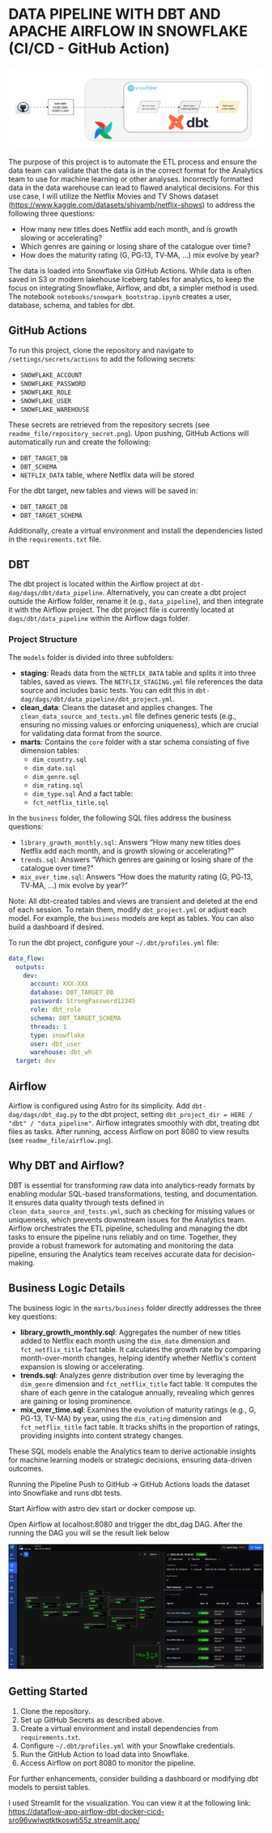 # DATA PIPELINE WITH DBT AND APACHE AIRFLOW IN SNOWFLAKE (CI/CD - GitHub Action)

![dbt Animation](readme_file/Animation_dbt.gif)


The purpose of this project is to automate the ETL process and ensure the data team can validate that the data is in the correct format for the Analytics team to use for machine learning or other analyses. Incorrectly formatted data in the data warehouse can lead to flawed analytical decisions. For this use case, I will utilize the Netflix Movies and TV Shows dataset (https://www.kaggle.com/datasets/shivamb/netflix-shows) to address the following three questions:

- How many new titles does Netflix add each month, and is growth slowing or accelerating?
- Which genres are gaining or losing share of the catalogue over time?
- How does the maturity rating (G, PG‑13, TV‑MA, …) mix evolve by year?

The data is loaded into Snowflake via GitHub Actions. While data is often saved in S3 or modern lakehouse Iceberg tables for analytics, to keep the focus on integrating Snowflake, Airflow, and dbt, a simpler method is used. The notebook `notebooks/snowpark_bootstrap.ipynb` creates a user, database, schema, and tables for dbt.

## GitHub Actions

To run this project, clone the repository and navigate to `/settings/secrets/actions` to add the following secrets:

- `SNOWFLAKE_ACCOUNT`
- `SNOWFLAKE_PASSWORD`
- `SNOWFLAKE_ROLE`
- `SNOWFLAKE_USER`
- `SNOWFLAKE_WAREHOUSE`

These secrets are retrieved from the repository secrets (see `readme_file/repository_secret.png`). Upon pushing, GitHub Actions will automatically run and create the following:

- `DBT_TARGET_DB`
- `DBT_SCHEMA`
- `NETFLIX_DATA` table, where Netflix data will be stored

For the dbt target, new tables and views will be saved in:

- `DBT_TARGET_DB`
- `DBT_TARGET_SCHEMA`

Additionally, create a virtual environment and install the dependencies listed in the `requirements.txt` file.

## DBT

The dbt project is located within the Airflow project at `dbt-dag/dags/dbt/data_pipeline`. Alternatively, you can create a dbt project outside the Airflow folder, rename it (e.g., `data_pipeline`), and then integrate it with the Airflow project. The dbt project file is currently located at `dags/dbt/data_pipeline` within the Airflow dags folder.

### Project Structure
The `models` folder is divided into three subfolders:

- **staging**: Reads data from the `NETFLIX_DATA` table and splits it into three tables, saved as views. The `NETFLIX_STAGING.yml` file references the data source and includes basic tests. You can edit this in `dbt-dag/dags/dbt/data_pipeline/dbt_project.yml`.
- **clean_data**: Cleans the dataset and applies changes. The `clean_data_source_and_tests.yml` file defines generic tests (e.g., ensuring no missing values or enforcing uniqueness), which are crucial for validating data format from the source.
- **marts**: Contains the `core` folder with a star schema consisting of five dimension tables:
  - `dim_country.sql`
  - `dim_date.sql`
  - `dim_genre.sql`
  - `dim_rating.sql`
  - `dim_type.sql`
  And a fact table:
  - `fct_netflix_title.sql`

In the `business` folder, the following SQL files address the business questions:
- `library_growth_monthly.sql`: Answers “How many new titles does Netflix add each month, and is growth slowing or accelerating?”
- `trends.sql`: Answers “Which genres are gaining or losing share of the catalogue over time?”
- `mix_over_time.sql`: Answers “How does the maturity rating (G, PG‑13, TV‑MA, …) mix evolve by year?”

Note: All dbt-created tables and views are transient and deleted at the end of each session. To retain them, modify `dbt_project.yml` or adjust each model. For example, the `business` models are kept as tables. You can also build a dashboard if desired.

To run the dbt project, configure your `~/.dbt/profiles.yml` file:

```yaml
data_flow:
  outputs:
    dev:
      account: XXX-XXX
      database: DBT_TARGET_DB
      password: StrongPassword12345
      role: dbt_role
      schema: DBT_TARGET_SCHEMA
      threads: 1
      type: snowflake
      user: dbt_user
      warehouse: dbt_wh
  target: dev
```

## Airflow

Airflow is configured using Astro for its simplicity. Add `dbt-dag/dags/dbt_dag.py` to the dbt project, setting `dbt_project_dir = HERE / "dbt" / "data_pipeline"`. Airflow integrates smoothly with dbt, treating dbt files as tasks. After running, access Airflow on port 8080 to view results (see `readme_file/airflow.png`).

## Why DBT and Airflow?

DBT is essential for transforming raw data into analytics-ready formats by enabling modular SQL-based transformations, testing, and documentation. It ensures data quality through tests defined in `clean_data_source_and_tests.yml`, such as checking for missing values or uniqueness, which prevents downstream issues for the Analytics team. Airflow orchestrates the ETL pipeline, scheduling and managing the dbt tasks to ensure the pipeline runs reliably and on time. Together, they provide a robust framework for automating and monitoring the data pipeline, ensuring the Analytics team receives accurate data for decision-making.

## Business Logic Details

The business logic in the `marts/business` folder directly addresses the three key questions:

- **library_growth_monthly.sql**: Aggregates the number of new titles added to Netflix each month using the `dim_date` dimension and `fct_netflix_title` fact table. It calculates the growth rate by comparing month-over-month changes, helping identify whether Netflix's content expansion is slowing or accelerating.
- **trends.sql**: Analyzes genre distribution over time by leveraging the `dim_genre` dimension and `fct_netflix_title` fact table. It computes the share of each genre in the catalogue annually, revealing which genres are gaining or losing prominence.
- **mix_over_time.sql**: Examines the evolution of maturity ratings (e.g., G, PG-13, TV-MA) by year, using the `dim_rating` dimension and `fct_netflix_title` fact table. It tracks shifts in the proportion of ratings, providing insights into content strategy changes.

These SQL models enable the Analytics team to derive actionable insights for machine learning models or strategic decisions, ensuring data-driven outcomes.

Running the Pipeline
Push to GitHub → GitHub Actions loads the dataset into Snowflake and runs dbt tests.

Start Airflow with astro dev start or docker compose up.

Open Airflow at localhost:8080 and trigger the dbt_dag DAG.  After the running the DAG you will se the result liek below 

![Airflow UI](readme_file/airflow.png)



## Getting Started

1. Clone the repository.
2. Set up GitHub Secrets as described above.
3. Create a virtual environment and install dependencies from `requirements.txt`.
4. Configure `~/.dbt/profiles.yml` with your Snowflake credentials.
5. Run the GitHub Action to load data into Snowflake.
6. Access Airflow on port 8080 to monitor the pipeline.

For further enhancements, consider building a dashboard or modifying dbt models to persist tables.

I used Streamlit for the visualization.
You can view it at the following link:
https://dataflow-app-airflow-dbt-docker-cicd-sro96vwlwqtktkoswti55z.streamlit.app/